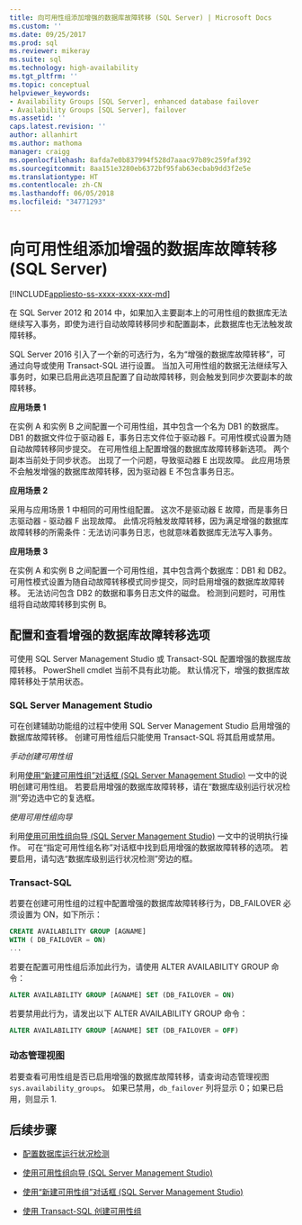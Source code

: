```yaml
---
title: 向可用性组添加增强的数据库故障转移 (SQL Server) | Microsoft Docs
ms.custom: ''
ms.date: 09/25/2017
ms.prod: sql
ms.reviewer: mikeray
ms.suite: sql
ms.technology: high-availability
ms.tgt_pltfrm: ''
ms.topic: conceptual
helpviewer_keywords:
- Availability Groups [SQL Server], enhanced database failover
- Availability Groups [SQL Server], failover
ms.assetid: ''
caps.latest.revision: ''
author: allanhirt
ms.author: mathoma
manager: craigg
ms.openlocfilehash: 8afda7e0b837994f528d7aaac97b89c259faf392
ms.sourcegitcommit: 8aa151e3280eb6372bf95fab63ecbab9dd3f2e5e
ms.translationtype: HT
ms.contentlocale: zh-CN
ms.lasthandoff: 06/05/2018
ms.locfileid: "34771293"
---
```

# <a name="add-enhanced-database-failover-to-an-availability-group-sql-server"></a>向可用性组添加增强的数据库故障转移 (SQL Server)
[!INCLUDE[appliesto-ss-xxxx-xxxx-xxx-md](../../../includes/appliesto-ss-xxxx-xxxx-xxx-md.md)]

在 SQL Server 2012 和 2014 中，如果加入主要副本上的可用性组的数据库无法继续写入事务，即使为进行自动故障转移同步和配置副本，此数据库也无法触发故障转移。

SQL Server 2016 引入了一个新的可选行为，名为“增强的数据库故障转移”，可通过向导或使用 Transact-SQL 进行设置。 当加入可用性组的数据无法继续写入事务时，如果已启用此选项且配置了自动故障转移，则会触发到同步次要副本的故障转移。

**应用场景 1**

在实例 A 和实例 B 之间配置一个可用性组，其中包含一个名为 DB1 的数据库。 DB1 的数据文件位于驱动器 E，事务日志文件位于驱动器 F。可用性模式设置为随自动故障转移同步提交。 在可用性组上配置增强的数据库故障转移新选项。 两个副本当前处于同步状态。 出现了一个问题，导致驱动器 E 出现故障。 此应用场景不会触发增强的数据库故障转移，因为驱动器 E 不包含事务日志。  

**应用场景 2**

采用与应用场景 1 中相同的可用性组配置。 这次不是驱动器 E 故障，而是事务日志驱动器 - 驱动器 F 出现故障。 此情况将触发故障转移，因为满足增强的数据库故障转移的所需条件：无法访问事务日志，也就意味着数据库无法写入事务。

**应用场景 3**

在实例 A 和实例 B 之间配置一个可用性组，其中包含两个数据库：DB1 和 DB2。 可用性模式设置为随自动故障转移模式同步提交，同时启用增强的数据库故障转移。 无法访问包含 DB2 的数据和事务日志文件的磁盘。 检测到问题时，可用性组将自动故障转移到实例 B。

## <a name="configure-and-view-the-enhanced-database-failover-option"></a>配置和查看增强的数据库故障转移选项

可使用 SQL Server Management Studio 或 Transact-SQL 配置增强的数据库故障转移。 PowerShell cmdlet 当前不具有此功能。 默认情况下，增强的数据库故障转移处于禁用状态。

### <a name="sql-server-management-studio"></a>SQL Server Management Studio

可在创建辅助功能组的过程中使用 SQL Server Management Studio 启用增强的数据库故障转移。 创建可用性组后只能使用 Transact-SQL 将其启用或禁用。

*手动创建可用性组*

利用[使用“新建可用性组”对话框 (SQL Server Management Studio)](use-the-new-availability-group-dialog-box-sql-server-management-studio.md) 一文中的说明创建可用性组。 若要启用增强的数据库故障转移，请在“数据库级别运行状况检测”旁边选中它的复选框。

*使用可用性组向导*

利用[使用可用性组向导 (SQL Server Management Studio)](use-the-availability-group-wizard-sql-server-management-studio.md) 一文中的说明执行操作。 可在“指定可用性组名称”对话框中找到启用增强的数据故障转移的选项。 若要启用，请勾选“数据库级别运行状况检测”旁边的框。

### <a name="transact-sql"></a>Transact-SQL

若要在创建可用性组的过程中配置增强的数据库故障转移行为，DB_FAILOVER 必须设置为 ON，如下所示：

```SQL
CREATE AVAILABILITY GROUP [AGNAME]
WITH ( DB_FAILOVER = ON)
...
```
若要在配置可用性组后添加此行为，请使用 ALTER AVAILABILITY GROUP 命令：
```SQL
ALTER AVAILABILITY GROUP [AGNAME] SET (DB_FAILOVER = ON)
```
若要禁用此行为，请发出以下 ALTER AVAILABILITY GROUP 命令：
```SQL
ALTER AVAILABILITY GROUP [AGNAME] SET (DB_FAILOVER = OFF)
```
### <a name="dynamic-management-view"></a>动态管理视图
若要查看可用性组是否已启用增强的数据库故障转移，请查询动态管理视图 `sys.availability_groups`。 如果已禁用，`db_failover` 列将显示 0；如果已启用，则显示 1. 

## <a name="next-steps"></a>后续步骤 

- [配置数据库运行状况检测](sql-server-always-on-database-health-detection-failover-option.md)

- [使用可用性组向导 (SQL Server Management Studio)](use-the-availability-group-wizard-sql-server-management-studio.md)

- [使用“新建可用性组”对话框 (SQL Server Management Studio)](use-the-new-availability-group-dialog-box-sql-server-management-studio.md)
 
- [使用 Transact-SQL 创建可用性组](create-an-availability-group-transact-sql.md)

